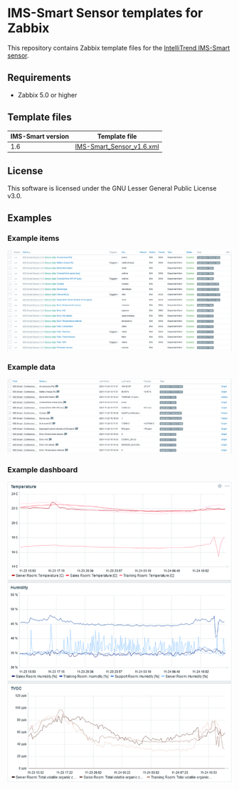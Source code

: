 # IMS-Smart Sensor templates for Zabbix

This repository contains Zabbix template files for the [IntelliTrend IMS-Smart sensor](https://www.intellitrend.de/cms/en/intellimon/ims-smart-sensors/).

## Requirements

* Zabbix 5.0 or higher

## Template files

| IMS-Smart version | Template file                                                |
| ----------------- | ------------------------------------------------------------ |
| 1.6               | [IMS-Smart_Sensor_v1.6.xml](./templates/IMS-Smart_Sensor_v1.6.xml) |

## License

This software is licensed under the GNU Lesser General Public License v3.0.

## Examples

### Example items

![items](./images/items.png)

### Example data

![data](./images/data.png)

### Example dashboard

![graphs](images/graphs.png)
